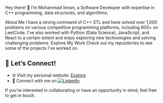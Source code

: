 Hey there! 👋
I’m Mohammad Imran, a Software Developer with expertise in C++ programming, data structures, and algorithms.

About Me
I have a strong command of C++ STL and have solved over 1,000 problems on various competitive programming platforms, including 600+ on LeetCode.
I’ve also worked with Python (Data Science), JavaScript, and React to a certain extent and enjoy exploring new technologies and solving challenging problems.
Explore My Work
Check out my repositories to see some of the projects I’ve worked on.

## 🔗 Let’s Connect!

- 🌐 Visit my personal website: [Explore](https://imran-01.netlify.app/)  
- 💼 Connect with me on [![LinkedIn](https://img.shields.io/badge/Visit-LinkedIn-blue)](https://www.linkedin.com/in/mohdimran01/)  

If you’re interested in collaborating or have an opportunity in mind, feel free to get in touch.
